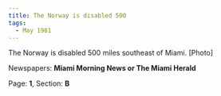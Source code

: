 ```yaml
---  
title: The Norway is disabled 500  
tags:  
  - May 1981  
---  
```

  
The Norway is disabled 500 miles southeast of Miami. [Photo]  
  
Newspapers: **Miami Morning News or The Miami Herald**  
  
Page: **1**, Section: **B** 
